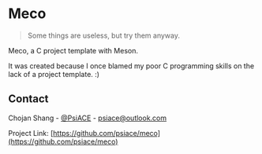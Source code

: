 # Meco

> Some things are useless, but try them anyway.

Meco, a C project template with Meson.

It was created because I once blamed my poor C programming skills on the lack of a project template. :)

## Contact

Chojan Shang - [@PsiACE](https://github.com/psiace) - <psiace@outlook.com>

Project Link: [https://github.com/psiace/meco](https://github.com/psiace/meco)
